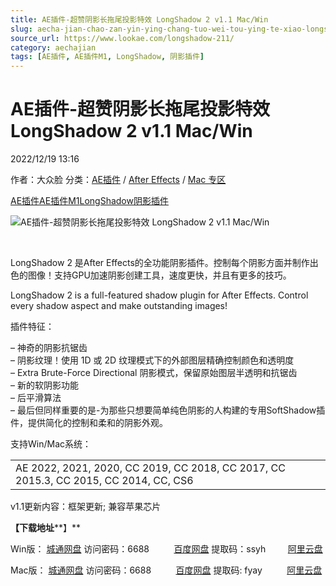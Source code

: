 ```yaml
---
title: AE插件-超赞阴影长拖尾投影特效 LongShadow 2 v1.1 Mac/Win
slug: aecha-jian-chao-zan-yin-ying-chang-tuo-wei-tou-ying-te-xiao-longshadow-2-v1-1-mac-win
source_url: https://www.lookae.com/longshadow-211/
category: aechajian
tags: [AE插件, AE插件M1, LongShadow, 阴影插件]
---
```

# AE插件-超赞阴影长拖尾投影特效 LongShadow 2 v1.1 Mac/Win

2022/12/19 13:16

作者：大众脸
分类：[AE插件](https://www.lookae.com/after-effects/aechajian/) / [After Effects](https://www.lookae.com/after-effects/) / [Mac 专区](https://www.lookae.com/mac-osx/)

[AE插件](https://www.lookae.com/tag/ae%e6%8f%92%e4%bb%b6/)[AE插件M1](https://www.lookae.com/tag/aem1/)[LongShadow](https://www.lookae.com/tag/longshadow/)[阴影插件](https://www.lookae.com/tag/%e9%98%b4%e5%bd%b1%e6%8f%92%e4%bb%b6/)

![AE插件-超赞阴影长拖尾投影特效 LongShadow 2 v1.1 Mac/Win](https://www.lookae.com/wp-content/uploads/2022/03/LongShadow2.jpg "AE插件-超赞阴影长拖尾投影特效 LongShadow 2 v1.1 Mac/Win-LookAE.com")

[﻿﻿﻿](https://cloud.video.taobao.com//play/u/705956171/p/1/e/6/t/1/348934496902.mp4)

LongShadow 2 是After Effects的全功能阴影插件。控制每个阴影方面并制作出色的图像！支持GPU加速阴影创建工具，速度更快，并且有更多的技巧。

LongShadow 2 is a full-featured shadow plugin for After Effects. Control every shadow aspect and make outstanding images!

插件特征：

– 神奇的阴影抗锯齿  
– 阴影纹理！使用 1D 或 2D 纹理模式下的外部图层精确控制颜色和透明度  
– Extra Brute-Force Directional 阴影模式，保留原始图层半透明和抗锯齿  
– 新的软阴影功能  
– 后平滑算法  
– 最后但同样重要的是-为那些只想要简单纯色阴影的人构建的专用SoftShadow插件，提供简化的控制和柔和的阴影外观。

支持Win/Mac系统：

|  |
| --- |
| AE 2022, 2021, 2020, CC 2019, CC 2018, CC 2017, CC 2015.3, CC 2015, CC 2014, CC, CS6 |

v1.1更新内容：框架更新; 兼容苹果芯片

**【下载地址****】**

Win版： [城通网盘](https://url70.ctfile.com/f/2827370-584052832-26db9e?p=4431) 访问密码：6688          [百度网盘](https://pan.baidu.com/s/1BTAIz2o3Ww6A5NO8-TOEEQ?pwd=ssyh) 提取码：ssyh         [阿里云盘](https://www.aliyundrive.com/s/PguihA9PMbc)

Mac版： [城通网盘](https://url70.ctfile.com/f/2827370-751068455-fea5bf?p=4431) 访问密码：6688          [百度网盘](https://pan.baidu.com/s/1noDU7vXlDx-jSgHVfv6VRg?pwd=fyay) 提取码: fyay          [阿里云盘](https://www.aliyundrive.com/s/NmqoGavM56X)
